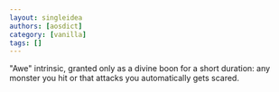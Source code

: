 ```yaml
---
layout: singleidea
authors: [aosdict]
category: [vanilla]
tags: []
---
```

"Awe" intrinsic, granted only as a divine boon for a short duration: any monster you hit or that attacks you automatically gets scared.
